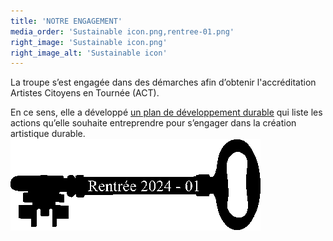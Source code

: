 ```yaml
---
title: 'NOTRE ENGAGEMENT'
media_order: 'Sustainable icon.png,rentree-01.png'
right_image: 'Sustainable icon.png'
right_image_alt: 'Sustainable icon'
---
```


La troupe s’est engagée dans des démarches afin d’obtenir l'accréditation Artistes Citoyens en Tournée (ACT).

En ce sens, elle a développé [un plan de développement durable](https://drive.google.com/file/d/1QjQfyodWJwvCK1WCd_e7MGLrWuf3GVal/view?usp=sharing) qui liste les actions qu’elle souhaite entreprendre pour s’engager dans la création artistique durable.
![ING101](rentree-01.png)